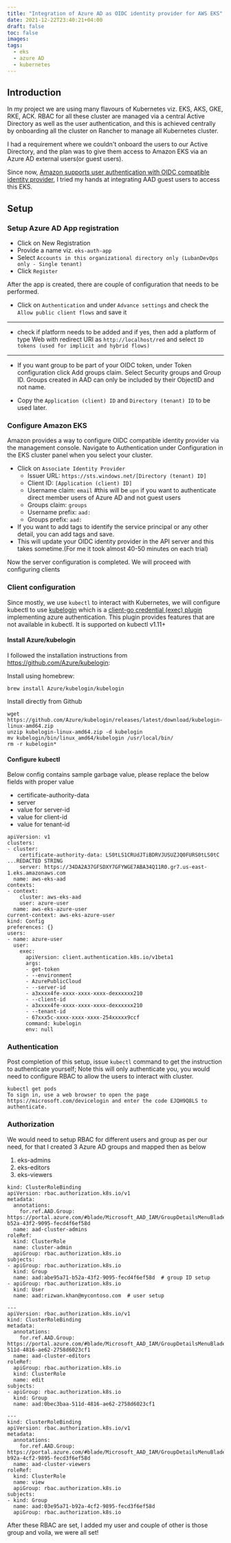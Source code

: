 ```yaml
---
title: "Integration of Azure AD as OIDC identity provider for AWS EKS"
date: 2021-12-22T23:40:21+04:00
draft: false
toc: false
images:
tags:
  - eks
  - azure AD
  - kubernetes
---
```


## Introduction
In my project we are using many flavours of Kubernetes viz. EKS, AKS, GKE, RKE, ACK. RBAC for all these cluster are managed via a central Active Directory as well as the user authentication, and this is achieved centrally by onboarding all the cluster on Rancher to manage all Kubernetes cluster.

I had a requirement where we couldn't onboard the users to our Active Directory, and the plan was to give them access to Amazon EKS via an Azure AD external users(or guest users).

Since now, [Amazon supports user authentication with OIDC compatible identity provider](https://aws.amazon.com/about-aws/whats-new/2021/02/amazon-eks-clusters-support-user-authentication-oidc-compatible-identity-providers/), I tried my hands at integrating AAD guest users to access this EKS.

## Setup

### Setup Azure AD App registration
- Click on New Registration
- Provide a name viz. `eks-auth-app`
- Select `Accounts in this organizational directory only (LubanDevOps only - Single tenant)`
- Click `Register`

After the app is created, there are couple of configuration that needs to be performed.
- Click on `Authentication` and under `Advance settings` and check the `Allow public client flows` and save it
---
- check if platform needs to be added and if yes, then add a platform of type Web with redirect URI as `http://localhost/red` and select `ID tokens (used for implicit and hybrid flows)`
---
- If you want group to be part of your OIDC token, under Token configuration click Add groups claim. Select Security groups and Group ID. Groups created in AAD can only be included by their ObjectID and not name.

- Copy the `Application (client) ID` and `Directory (tenant) ID` to be used later.

### Configure Amazon EKS
Amazon provides a way to configure OIDC compatible identity provider via the management console. Navigate to Authentication under Configuration in the EKS cluster panel when you select your cluster.

- Click on `Associate Identity Provider`
    - Issuer URL: `https://sts.windows.net/[Directory (tenant) ID]`
    - Client ID: `[Application (client) ID]`
    - Username claim: `email` #this will be `upn` if you want to authenticate direct member users of Azure AD and not guest users
    - Groups claim: `groups`
    - Username prefix: `aad:`
    - Groups prefix: `aad:`
- If you want to add tags to identify the service principal or any other detail, you can add tags and save.
- This will update your OIDC identity provider in the API server and this takes sometime.(For me it took almost 40-50 minutes on each trial)

Now the server configuration is completed. We will proceed with configuring clients

### Client configuration
Since mostly, we use `kubectl` to interact with Kubernetes, we will configure kubectl to use [kubelogin](https://github.com/Azure/kubelogin) which is a [client-go credential (exec) plugin](https://kubernetes.io/docs/reference/access-authn-authz/authentication/#client-go-credential-plugins) implementing azure authentication. This plugin provides features that are not available in kubectl. It is supported on kubectl v1.11+

#### Install Azure/kubelogin
I followed the installation instructions from https://github.com/Azure/kubelogin:

Install using homebrew:
```
brew install Azure/kubelogin/kubelogin
```

Install directly from Github
```
wget https://github.com/Azure/kubelogin/releases/latest/download/kubelogin-linux-amd64.zip
unzip kubelogin-linux-amd64.zip -d kubelogin
mv kubelogin/bin/linux_amd64/kubelogin /usr/local/bin/
rm -r kubelogin*
```

#### Configure kubectl
Below config contains sample garbage value, please replace the below fields with proper value
- certificate-authority-data
- server
- value for server-id
- value for client-id
- value for tenant-id

```
apiVersion: v1
clusters:
- cluster:
    certificate-authority-data: LS0tLS1CRUdJTiBDRVJUSUZJQ0FURS0tLS0tC ...REDACTED STRING
    server: https://34DA2A37GFSDXY7GFYWGE7ABA34Q11R0.gr7.us-east-1.eks.amazonaws.com
  name: aws-eks-aad
contexts:
- context:
    cluster: aws-eks-aad
    user: azure-user
  name: aws-eks-azure-user
current-context: aws-eks-azure-user
kind: Config
preferences: {}
users:
- name: azure-user
  user:
    exec:
      apiVersion: client.authentication.k8s.io/v1beta1
      args:
      - get-token
      - --environment
      - AzurePublicCloud
      - --server-id
      - a3xxxx4fe-xxxx-xxxx-xxxx-dexxxxxx210
      - --client-id
      - a3xxxx4fe-xxxx-xxxx-xxxx-dexxxxxx210
      - --tenant-id
      - 67xxx5c-xxxx-xxxx-xxxx-254xxxxx9ccf
      command: kubelogin
      env: null
```

### Authentication
Post completion of this setup, issue `kubectl` command to get the instruction to authenticate yourself; Note this will only authenticate you, you would need to configure RBAC to allow the users to interact with cluster.

```
kubectl get pods
To sign in, use a web browser to open the page https://microsoft.com/devicelogin and enter the code EJQH9Q8LS to authenticate.
```

### Authorization
We would need to setup RBAC for different users and group as per our need, for that I created 3 Azure AD groups and mapped then as below
1. eks-admins
2. eks-editors
3. eks-viewers
```
kind: ClusterRoleBinding
apiVersion: rbac.authorization.k8s.io/v1
metadata:
  annotations:
    for.ref.AAD.Group: https://portal.azure.com/#blade/Microsoft_AAD_IAM/GroupDetailsMenuBlade/Overview/groupId/abe95a71-b52a-43f2-9095-fecd4f6ef58d
  name: aad-cluster-admins
roleRef:
  kind: ClusterRole
  name: cluster-admin
  apiGroup: rbac.authorization.k8s.io
subjects:
- apiGroup: rbac.authorization.k8s.io
  kind: Group
  name: aad:abe95a71-b52a-43f2-9095-fecd4f6ef58d  # group ID setup
- apiGroup: rbac.authorization.k8s.io
  kind: User
  name: aad:rizwan.khan@mycontoso.com  # user setup
  
---
apiVersion: rbac.authorization.k8s.io/v1
kind: ClusterRoleBinding
metadata:
  annotations:
    for.ref.AAD.Group: https://portal.azure.com/#blade/Microsoft_AAD_IAM/GroupDetailsMenuBlade/Overview/groupId/0bec3baa-511d-4816-ae62-2758d6023cf1
  name: aad-cluster-editors
roleRef:
  apiGroup: rbac.authorization.k8s.io
  kind: ClusterRole
  name: edit
subjects:
- apiGroup: rbac.authorization.k8s.io
  kind: Group
  name: aad:0bec3baa-511d-4816-ae62-2758d6023cf1

---
kind: ClusterRoleBinding
apiVersion: rbac.authorization.k8s.io/v1
metadata:
  annotations:
    for.ref.AAD.Group: https://portal.azure.com/#blade/Microsoft_AAD_IAM/GroupDetailsMenuBlade/Overview/groupId/03e95a71-b92a-4cf2-9895-fecd3f6ef58d
  name: aad-cluster-viewers
roleRef:
  kind: ClusterRole
  name: view
  apiGroup: rbac.authorization.k8s.io
subjects:
- kind: Group
  name: aad:03e95a71-b92a-4cf2-9895-fecd3f6ef58d
  apiGroup: rbac.authorization.k8s.io

```

After these RBAC are set, I added my user and couple of other is those group and voila, we were all set!
